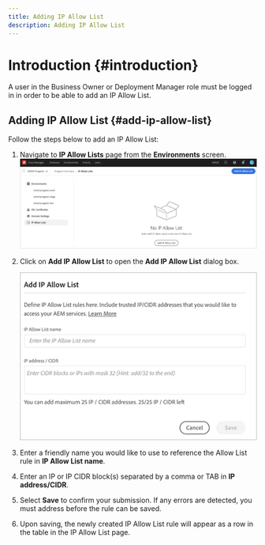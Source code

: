 ```yaml
---
title: Adding IP Allow List 
description: Adding IP Allow List
---
```


# Introduction {#introduction}

A user in the Business Owner or Deployment Manager role must be logged in in order to be able to add an IP Allow List.

## Adding IP Allow List {#add-ip-allow-list}

Follow the steps below to add an IP Allow List:

1. Navigate to **IP Allow Lists** page from the **Environments** screen.
   ![](/help/implementing/cloud-manager/assets/ip-allow-list/ip-allow-list-create.png)

1. Click on **Add IP Allow List** to open the **Add IP Allow List** dialog box.

   ![](/help/implementing/cloud-manager/assets/ip-allow-list/ip-allow-list-create02.png)

1. Enter a friendly name you would like to use to reference the Allow List rule in **IP Allow List name**. 

1. Enter an IP or IP CIDR block(s) separated by a comma or TAB in **IP address/CIDR**.

1. Select **Save** to confirm your submission. If any errors are detected, you must address before the rule can be saved.

1. Upon saving, the newly created IP Allow List rule will appear as a row in the table in the IP Allow List page.
